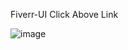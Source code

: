 F i v e r r - U I  Click Above Link<br/>

![image](https://github.com/user-attachments/assets/a9172e22-8235-48bc-ac89-9ec89d3cf9b8)



